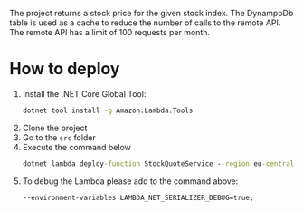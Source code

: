 The project returns a stock price for the given stock index. The DynampoDb table is used as a cache to reduce the number of calls to the remote API. The remote API has a limit of 100 requests per month.

# How to deploy
1. Install the .NET Core Global Tool:
    ```cmd
    dotnet tool install -g Amazon.Lambda.Tools
    ```
1. Clone the project
1. Go to the ```src``` folder
1. Execute the command below
    ```cmd
    dotnet lambda deploy-function StockQuoteService --region eu-central-1 --function-role "arn:aws:iam::165819210796:role/service-role/stock-quote-service-role" --function-runtime dotnet6 --function-memory-size 128 --package-type zip --configuration Release --function-timeout 15 --function-handler StockQuote
    ```
1. To debug the Lambda please add to the command above:
    ```cmd
    --environment-variables LAMBDA_NET_SERIALIZER_DEBUG=true;
    ```